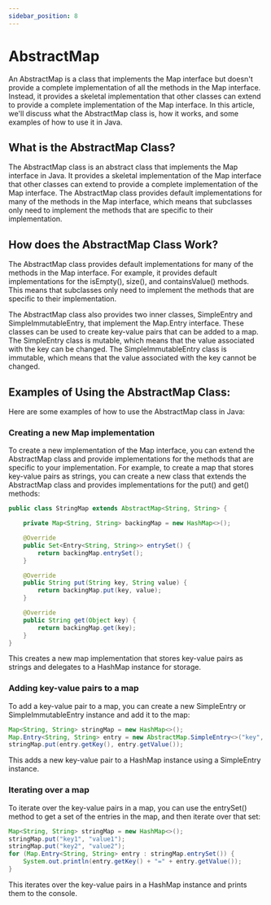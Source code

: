 ```yaml
---
sidebar_position: 8
---
```


# AbstractMap

An AbstractMap is a class that implements the Map interface but doesn't provide a complete implementation of all the methods in the Map interface. Instead, it provides a skeletal implementation that other classes can extend to provide a complete implementation of the Map interface. In this article, we'll discuss what the AbstractMap class is, how it works, and some examples of how to use it in Java.

## What is the AbstractMap Class?

The AbstractMap class is an abstract class that implements the Map interface in Java. It provides a skeletal implementation of the Map interface that other classes can extend to provide a complete implementation of the Map interface. The AbstractMap class provides default implementations for many of the methods in the Map interface, which means that subclasses only need to implement the methods that are specific to their implementation.

## How does the AbstractMap Class Work?

The AbstractMap class provides default implementations for many of the methods in the Map interface. For example, it provides default implementations for the isEmpty(), size(), and containsValue() methods. This means that subclasses only need to implement the methods that are specific to their implementation.

The AbstractMap class also provides two inner classes, SimpleEntry and SimpleImmutableEntry, that implement the Map.Entry interface. These classes can be used to create key-value pairs that can be added to a map. The SimpleEntry class is mutable, which means that the value associated with the key can be changed. The SimpleImmutableEntry class is immutable, which means that the value associated with the key cannot be changed.

## Examples of Using the AbstractMap Class:

Here are some examples of how to use the AbstractMap class in Java:

### Creating a new Map implementation

To create a new implementation of the Map interface, you can extend the AbstractMap class and provide implementations for the methods that are specific to your implementation. For example, to create a map that stores key-value pairs as strings, you can create a new class that extends the AbstractMap class and provides implementations for the put() and get() methods:

```java
public class StringMap extends AbstractMap<String, String> {

    private Map<String, String> backingMap = new HashMap<>();

    @Override
    public Set<Entry<String, String>> entrySet() {
        return backingMap.entrySet();
    }

    @Override
    public String put(String key, String value) {
        return backingMap.put(key, value);
    }

    @Override
    public String get(Object key) {
        return backingMap.get(key);
    }
}
```

This creates a new map implementation that stores key-value pairs as strings and delegates to a HashMap instance for storage.

### Adding key-value pairs to a map

To add a key-value pair to a map, you can create a new SimpleEntry or SimpleImmutableEntry instance and add it to the map:

```java
Map<String, String> stringMap = new HashMap<>();
Map.Entry<String, String> entry = new AbstractMap.SimpleEntry<>("key", "value");
stringMap.put(entry.getKey(), entry.getValue());
```

This adds a new key-value pair to a HashMap instance using a SimpleEntry instance.

### Iterating over a map

To iterate over the key-value pairs in a map, you can use the entrySet() method to get a set of the entries in the map, and then iterate over that set:

```java
Map<String, String> stringMap = new HashMap<>();
stringMap.put("key1", "value1");
stringMap.put("key2", "value2");
for (Map.Entry<String, String> entry : stringMap.entrySet()) {
    System.out.println(entry.getKey() + "=" + entry.getValue());
}
```

This iterates over the key-value pairs in a HashMap instance and prints them to the console.